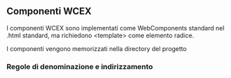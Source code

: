 <!--DESC: {icon:{name:"explore"},id:2} -->

## Componenti WCEX

I componenti WCEX sono implementati come WebComponents standard nel .html standard, ma richiedono <template\> come elemento radice.

I componenti vengono memorizzati nella directory del progetto

### Regole di denominazione e indirizzamento
